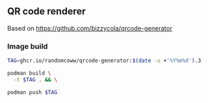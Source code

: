 ## QR code renderer

Based on https://github.com/bizzycola/qrcode-generator

### Image build

```bash
TAG=ghcr.io/randomcoww/qrcode-generator:$(date -u +'%Y%m%d').3

podman build \
  -t $TAG . && \

podman push $TAG
```